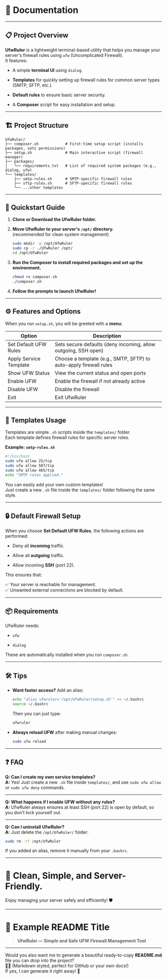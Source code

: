 
# 📖 Documentation

---

## 📋 Project Overview

**UfwRuler** is a lightweight terminal-based utility that helps you manage your server's firewall rules using `ufw` (Uncomplicated Firewall).  
It features:

- A simple **terminal UI** using `dialog`.
    
- **Templates** for quickly setting up firewall rules for common server types (SMTP, SFTP, etc.).
    
- **Default rules** to ensure basic server security.
    
- A **Composer** script for easy installation and setup.
    

---

## 🏗️ Project Structure

```
UfwRuler/
├── composer.sh            # First-time setup script (installs packages, sets permissions)
├── setup.sh               # Main interactive script (firewall manager)
├── packages/
│   └── requirements.txt   # List of required system packages (e.g., dialog, ufw)
└── templates/
    ├── smtp-rules.sh      # SMTP-specific firewall rules
    ├── sftp-rules.sh      # SFTP-specific firewall rules
    └── ...other templates
```

---

## 🚀 Quickstart Guide

1. **Clone or Download the UfwRuler folder.**
    
2. **Move UfwRuler to your server's `/opt/` directory.**  
    (recommended for clean system management)
    
    ```bash
    sudo mkdir -p /opt/UfwRuler
    sudo cp -r ./UfwRuler /opt/
    cd /opt/UfwRuler
    ```
    
3. **Run the Composer to install required packages and set up the environment.**
    
    ```bash
    chmod +x composer.sh
    ./composer.sh
    ```
    
4. **Follow the prompts to launch UfwRuler!**
    

---

## ⚙️ Features and Options

When you run `setup.sh`, you will be greeted with a **menu**:

|Option|Description|
|---|---|
|Set Default UFW Rules|Sets secure defaults (deny incoming, allow outgoing, SSH open)|
|Apply Service Template|Choose a template (e.g., SMTP, SFTP) to auto-apply firewall rules|
|Show UFW Status|View the current status and open ports|
|Enable UFW|Enable the firewall if not already active|
|Disable UFW|Disable the firewall|
|Exit|Exit UfwRuler|

---

## 📜 Templates Usage

Templates are simple `.sh` scripts inside the `templates/` folder.  
Each template defines firewall rules for specific server roles.

**Example: `smtp-rules.sh`**

```bash
#!/bin/bash
sudo ufw allow 25/tcp
sudo ufw allow 587/tcp
sudo ufw allow 465/tcp
echo "SMTP rules applied."
```

You can easily add your own custom templates!  
Just create a new `.sh` file inside the `templates/` folder following the same style.

---

## 🔒 Default Firewall Setup

When you choose **Set Default UFW Rules**, the following actions are performed:

- Deny all **incoming** traffic.
    
- Allow all **outgoing** traffic.
    
- Allow incoming **SSH** (port 22).
    

This ensures that:

✅ Your server is reachable for management.  
✅ Unwanted external connections are blocked by default.

---

## 📦 Requirements

UfwRuler needs:

- `ufw`
    
- `dialog`
    

These are automatically installed when you run `composer.sh`.

---

## 🛠️ Tips

- **Want faster access?** Add an alias:
    
    ```bash
    echo "alias ufwruler='/opt/UfwRuler/setup.sh'" >> ~/.bashrc
    source ~/.bashrc
    ```
    
    Then you can just type:
    
    ```bash
    ufwruler
    ```
    
- **Always reload UFW** after making manual changes:
    
    ```bash
    sudo ufw reload
    ```
    

---

## ❓ FAQ

**Q: Can I create my own service templates?**  
**A:** Yes! Just create a new `.sh` file inside `templates/`, and use `sudo ufw allow` or `sudo ufw deny` commands.

---

**Q: What happens if I enable UFW without any rules?**  
**A:** UfwRuler always ensures at least SSH (port 22) is open by default, so you don't lock yourself out.

---

**Q: Can I uninstall UfwRuler?**  
**A:** Just delete the `/opt/UfwRuler/` folder:

```bash
sudo rm -rf /opt/UfwRuler
```

If you added an alias, remove it manually from your `.bashrc`.

---

# 🧹 Clean, Simple, and Server-Friendly.

Enjoy managing your server safely and efficiently! 🛡️

---

# 📑 Example README Title

> **UfwRuler — Simple and Safe UFW Firewall Management Tool**

---

Would you also want me to generate a beautiful ready-to-copy **README.md** file you can drop into the project?  
📄✨ (Markdown styled, perfect for GitHub or your own docs!)  
If yes, I can generate it right away! 🚀
